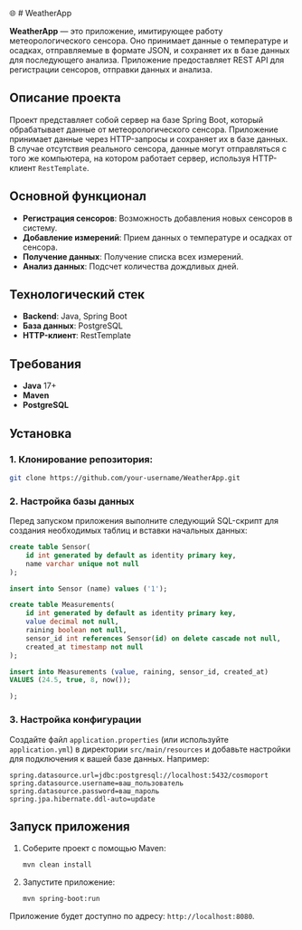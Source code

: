 🌐 # WeatherApp

**WeatherApp** — это приложение, имитирующее работу метеорологического сенсора. Оно принимает данные о температуре и осадках, отправляемые в формате JSON, и сохраняет их в базе данных для последующего анализа. Приложение предоставляет REST API для регистрации сенсоров, отправки данных и анализа.

## Описание проекта

Проект представляет собой сервер на базе Spring Boot, который обрабатывает данные от метеорологического сенсора. Приложение принимает данные через HTTP-запросы и сохраняет их в базе данных. В случае отсутствия реального сенсора, данные могут отправляться с того же компьютера, на котором работает сервер, используя HTTP-клиент `RestTemplate`.

## Основной функционал

- **Регистрация сенсоров**: Возможность добавления новых сенсоров в систему.
- **Добавление измерений**: Прием данных о температуре и осадках от сенсора.
- **Получение данных**: Получение списка всех измерений.
- **Анализ данных**: Подсчет количества дождливых дней.

## Технологический стек

- **Backend**: Java, Spring Boot
- **База данных**: PostgreSQL
- **HTTP-клиент**: RestTemplate

## Требования

- **Java** 17+
- **Maven** 
- **PostgreSQL** 

## Установка

### 1. Клонирование репозитория:
   ```bash
   git clone https://github.com/your-username/WeatherApp.git
   ```
   
### 2. Настройка базы данных
Перед запуском приложения выполните следующий SQL-скрипт для создания необходимых таблиц и вставки начальных данных:

```sql
create table Sensor(
    id int generated by default as identity primary key,
    name varchar unique not null
);

insert into Sensor (name) values ('1');

create table Measurements(
    id int generated by default as identity primary key,
    value decimal not null,
    raining boolean not null,
    sensor_id int references Sensor(id) on delete cascade not null,
    created_at timestamp not null
);

insert into Measurements (value, raining, sensor_id, created_at) 
VALUES (24.5, true, 8, now());

);
```
### 3. Настройка конфигурации
Создайте файл `application.properties` (или используйте `application.yml`) в директории `src/main/resources` и добавьте настройки для подключения к вашей базе данных. Например:

```properties
spring.datasource.url=jdbc:postgresql://localhost:5432/cosmoport
spring.datasource.username=ваш_пользователь
spring.datasource.password=ваш_пароль
spring.jpa.hibernate.ddl-auto=update
```
## Запуск приложения

1. Соберите проект с помощью Maven:
   ```bash
   mvn clean install
   ```

2. Запустите приложение:
   ```bash
   mvn spring-boot:run
   ```
Приложение будет доступно по адресу: `http://localhost:8080`.




